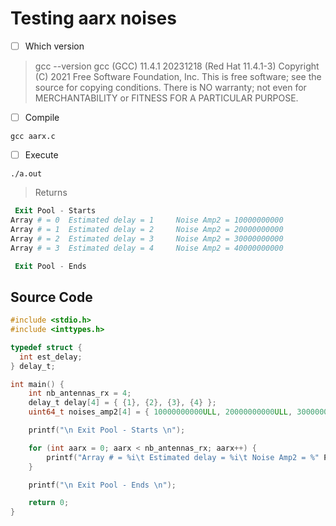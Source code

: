# Testing aarx noises

- [ ] Which version

> gcc --version
gcc (GCC) 11.4.1 20231218 (Red Hat 11.4.1-3)
Copyright (C) 2021 Free Software Foundation, Inc.
This is free software; see the source for copying conditions.  There is NO
warranty; not even for MERCHANTABILITY or FITNESS FOR A PARTICULAR PURPOSE.



- [ ] Compile

```
gcc aarx.c
```

- [ ] Execute

```
./a.out
```
> Returns
```powershell
 Exit Pool - Starts 
Array # = 0	 Estimated delay = 1	 Noise Amp2 = 10000000000	
Array # = 1	 Estimated delay = 2	 Noise Amp2 = 20000000000	
Array # = 2	 Estimated delay = 3	 Noise Amp2 = 30000000000	
Array # = 3	 Estimated delay = 4	 Noise Amp2 = 40000000000	

 Exit Pool - Ends 
```

## Source Code

```c
#include <stdio.h>
#include <inttypes.h>

typedef struct {
  int est_delay;
} delay_t;

int main() {
    int nb_antennas_rx = 4;
    delay_t delay[4] = { {1}, {2}, {3}, {4} };
    uint64_t noises_amp2[4] = { 10000000000ULL, 20000000000ULL, 30000000000ULL, 40000000000ULL };

    printf("\n Exit Pool - Starts \n");

    for (int aarx = 0; aarx < nb_antennas_rx; aarx++) {
        printf("Array # = %i\t Estimated delay = %i\t Noise Amp2 = %" PRIu64 "\t\n", aarx, delay[aarx].est_delay, noises_amp2[aarx]);
    }

    printf("\n Exit Pool - Ends \n");

    return 0;
}
```

